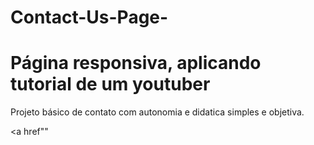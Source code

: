 # Contact-Us-Page-

<h1>Página responsiva, aplicando tutorial de um youtuber</h1>

<p> Projeto básico de contato com autonomia e didatica simples e objetiva.</p>

<a href""
